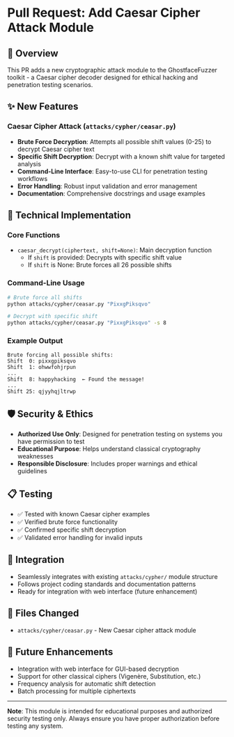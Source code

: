 # Pull Request: Add Caesar Cipher Attack Module

## 🎯 Overview
This PR adds a new cryptographic attack module to the GhostfaceFuzzer toolkit - a Caesar cipher decoder designed for ethical hacking and penetration testing scenarios.

## ✨ New Features

### Caesar Cipher Attack (`attacks/cypher/ceasar.py`)
- **Brute Force Decryption**: Attempts all possible shift values (0-25) to decrypt Caesar cipher text
- **Specific Shift Decryption**: Decrypt with a known shift value for targeted analysis
- **Command-Line Interface**: Easy-to-use CLI for penetration testing workflows
- **Error Handling**: Robust input validation and error management
- **Documentation**: Comprehensive docstrings and usage examples

## 🔧 Technical Implementation

### Core Functions
- `caesar_decrypt(ciphertext, shift=None)`: Main decryption function
  - If `shift` is provided: Decrypts with specific shift value
  - If `shift` is None: Brute forces all 26 possible shifts

### Command-Line Usage
```bash
# Brute force all shifts
python attacks/cypher/ceasar.py "PixxgPiksqvo"

# Decrypt with specific shift
python attacks/cypher/ceasar.py "PixxgPiksqvo" -s 8
```

### Example Output
```
Brute forcing all possible shifts:
Shift  0: pixxgpiksqvo
Shift  1: ohwwfohjrpun
...
Shift  8: happyhacking  ← Found the message!
...
Shift 25: qjyyhqjltrwp
```

## 🛡️ Security & Ethics
- **Authorized Use Only**: Designed for penetration testing on systems you have permission to test
- **Educational Purpose**: Helps understand classical cryptography weaknesses
- **Responsible Disclosure**: Includes proper warnings and ethical guidelines

## 📋 Testing
- ✅ Tested with known Caesar cipher examples
- ✅ Verified brute force functionality
- ✅ Confirmed specific shift decryption
- ✅ Validated error handling for invalid inputs

## 🔗 Integration
- Seamlessly integrates with existing `attacks/cypher/` module structure
- Follows project coding standards and documentation patterns
- Ready for integration with web interface (future enhancement)

## 📝 Files Changed
- `attacks/cypher/ceasar.py` - New Caesar cipher attack module

## 🚀 Future Enhancements
- Integration with web interface for GUI-based decryption
- Support for other classical ciphers (Vigenère, Substitution, etc.)
- Frequency analysis for automatic shift detection
- Batch processing for multiple ciphertexts

---

**Note**: This module is intended for educational purposes and authorized security testing only. Always ensure you have proper authorization before testing any system.

